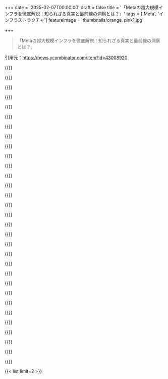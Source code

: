 +++
date = '2025-02-07T00:00:00'
draft = false
title = '「Metaの超大規模インフラを徹底解説！知られざる真実と最前線の洞察とは？」'
tags = ['Meta', 'インフラストラクチャ']
featureimage = 'thumbnails/orange_pink1.jpg'

+++

> 「Metaの超大規模インフラを徹底解説！知られざる真実と最前線の洞察とは？」

引用元：https://news.ycombinator.com/item?id=43008920

{{<matomeQuote body="Threadsの開発後、インフラチームには本番ローンチの準備にたった2日しかなかったってさ。大企業なら計画立てるだけで何カ月もかかるのに、Metaはすぐにチームを集めて問題解決に取り組んだ。結果、アプリは5日で1億ユーザーに達して歴史上最速の成長を遂げた。遅れずに迅速に出荷できる能力を維持してるのがすごいよな。" userName="vasco" createdAt="2025-02-11T07:12:30" color="#ff33a1">}}

{{<matomeQuote body="すぐにローンチしたけど、実際の製品に対してはあまり関心がなかったみたい。形ばかりで機能が伴ってない感じ。" userName="Simon_O_Rourke" createdAt="2025-02-11T08:16:31" color="">}}

{{<matomeQuote body="既存のネットワークは基本的に負けないからな。大規模な移行が起こる雰囲気を察知して、Threadsの戦略を巧みに利用した。ただ、面白い人たちのネットワークが必要だから、移行がうまくいかなかったら結局はインスタのミームインフルエンサーが2つのアプリでリポストするだけになる。" userName="2c2c2c" createdAt="2025-02-11T08:35:15" color="">}}

{{<matomeQuote body="最初はいいアイデアだと思ったけど、結局Threadsは大失敗だったよな。本当にダメなアプリを迅速にリリースするのがスキルなのか？官僚主義を回避するのは楽そうだけど、製品担当が完全に抜け落ちてた感もある。" userName="silisili" createdAt="2025-02-11T07:28:25" color="">}}

{{<matomeQuote body="Threadsに何が足りないんだ？" userName="cmdtab" createdAt="2025-02-11T07:29:58" color="">}}

{{<matomeQuote body="全然考えられてないし、宣伝も何もなし。Twitterからの安全な場所を作ろうとしてるだけのエンジニアリングマラソンみたいだな。悪い努力じゃないとは思うけど、始まってすぐに終わっちゃった感じ。もっと質のいいプロダクトの人と一緒に考えれば、フィット感とか宣伝、リリースについてもっと工夫できたんじゃない？" userName="silisili" createdAt="2025-02-11T07:33:52" color="">}}

{{<matomeQuote body="新規性" userName="yokoprime" createdAt="2025-02-11T07:33:11" color="">}}

{{<matomeQuote body="なに言ってんの？300M以上のユーザーがいるじゃん。" userName="ianlevesque" createdAt="2025-02-11T07:41:57" color="">}}

{{<matomeQuote body="今はそうかもね？最近は追っかけてないけど、リリースの時期について話してるんだよ。" userName="silisili" createdAt="2025-02-11T07:52:11" color="">}}

{{<matomeQuote body="Threadsのローンチは、当時のユーザーの不満を利用するためにわざと急いだんだよね。大きな代替がなかったから、別のソーシャルネットワークに移行する盛り上がりも薄れちゃった。ローンチ時にBlueskyはまだ招待制だったし。" userName="linkregister" createdAt="2025-02-11T08:05:51" color="#ff33a1">}}

{{<matomeQuote body="初めの5日間でアカウント作成が1億件あったらしいぜ。" userName="OtherShrezzing" createdAt="2025-02-11T08:05:01" color="">}}

{{<matomeQuote body="その中にどれだけボットがいるんだろうな？" userName="ahoka" createdAt="2025-02-11T07:55:32" color="">}}

{{<matomeQuote body="X（Twitter）やBlueskyにいるユーザーの中にもボットがどれぐらいいるか気になるよね。公表された情報が少ないから、割合は同じだろうって思うし。Xは2.5億DAUって言われてるし、マーク・ザッカーバーグが最近言ってたけど、ThreadsのDAUは1億。短期間で半分以上の規模に成長したのはすごいことだし、まだThreadsはXが長年持ってる機能が足りないからな。" userName="linkregister" createdAt="2025-02-11T08:04:02" color="#ff5c5c">}}

{{<matomeQuote body="InstagramユーザーがThreadsアカウント作っても、実際には使ってない人数はどれくらいなんだろう？" userName="sn0wleppard" createdAt="2025-02-11T08:12:57" color="">}}

{{<matomeQuote body="DAU（デイリーアクティブユーザー）とMAU（マンスリーアクティブユーザー）は、それぞれアプリで活動してるユーザーの数を示してるよ。" userName="linkregister" createdAt="2025-02-11T08:20:42" color="">}}

{{<matomeQuote body="Metaのインフラ選択は普通の人には当てはまらない気がするわ。サーバーレスで開発したらAWSの請求が高くなるし、Kubernetesも同様。シンプルな技術の方がいいよ。Facebookは過去の問題を解決するために技術を作ってるんだろうな。" userName="ribadeo" createdAt="2025-02-11T08:28:31" color="#785bff">}}

{{<matomeQuote body="PHPのウェブフロントエンドを「サーバーレス」または「ファンクション・アズ・ア・サービス」って言うのが面白い。メンテナンスする側はその限界を意識せざるを得ないし、実際には単一のコードベースがある。" userName="yuliyp" createdAt="2025-02-11T06:47:34" color="">}}

{{<matomeQuote body="『サーバーレス』はLambdaと同じ意味じゃなくて、ただの計算モデルだよ。古いモノリスをAmazon Fargate上でホスティングしてる会社もたくさんあるし。" userName="whstl" createdAt="2025-02-11T08:33:03" color="">}}

{{<matomeQuote body="データセンターじゃ、シンプルで高品質な判断ができる中央集権的なコントローラーが好まれるよね。ハイブリッド型のアプローチ、つまり中央集権のコントロールプレーンと分散型のデータプレーンを組み合わせるのが一番理想的。ソフトウェアネットワーキングやデータベース操作においてもこれが最適なデザインっぽい。IPネットワーキングが同じモデルを使ってるのが意外。ローカルキャッシングでL7ルーターの負荷を減らすのも期待したいな。" userName="linkregister" createdAt="2025-02-11T07:39:08" color="#785bff">}}

{{<matomeQuote body="興味深いよね、特にハイパースケーラーとの比較が。もしかして自社のパブリッククラウドを立ち上げる準備かな？Metaの人、どう思う？" userName="davedx" createdAt="2025-02-11T07:09:09" color="">}}

{{<matomeQuote body="Metaになる前に辞めたけど、パブリッククラウドになる気はないと思うな。似たようなサービスはあっても、顧客に受け入れられるか難しそうな選択が多い。インフラは特定の顧客向けで、インフラとアプリの人が深くコミュニケーションとってるから、パブリッククラウドで小さい顧客と同じ形ではない。クラウドサービス化する可能性はあるけど、信頼を得るための作業がいるし、競争が激しいから難しいだろうね。" userName="toast0" createdAt="2025-02-11T07:37:21" color="">}}

{{<matomeQuote body="自社のエンジニア向けにHerokuレベルのデプロイ抽象化を提供しつつ、パフォーマンスを維持するのはすごいことだよね。クラウド製品を作って、アカウント分離やオートスケーリング、複数リージョン対応するのはさらに大変。OCIとAWSの違いを考えるといいかも。MetaがAmazonの機能セットと競合するパブリッククラウドを立ち上げるとは考えにくい。" userName="linkregister" createdAt="2025-02-11T07:59:34" color="">}}

{{<matomeQuote body="パブリッククラウドを立ち上げたら、GCPよりも信頼できないかもね :D" userName="olivermuty" createdAt="2025-02-11T07:25:10" color="">}}

{{<matomeQuote body="GCPはGoogle内では二流扱いされてるからその評価なんだよね。Googleの内部インフラ（Borg、Blaze）は最高なんだ。でも、Metaがパブリッククラウドをうまくやったら信じられると思うよ。今までのエンジニアリングと製品力はすごいからね。ただ、もうちょいUIが安定してほしいけど。" userName="arjvik" createdAt="2025-02-11T07:30:11" color="#785bff">}}

{{<matomeQuote body="新しいプロジェクトって、GoogleではみんなGCPに行くんじゃないの？" userName="mathverse" createdAt="2025-02-11T08:33:04" color="">}}

{{<matomeQuote body="Thriftについて全然触れられてないけど、インフラの概要としては低レベルすぎたのかな？でも、グローバル的には何か技術的な影響があったと思うんだけど。" userName="kmdrpc" createdAt="2025-02-11T07:34:47" color="">}}

{{<matomeQuote body="パフォーマンス向上のためにGRPCに移行したってことも驚かないね。RPCライブラリがモノレポで中央管理されてるって言ってたし、ThriftからGRPCへの移行は6ヶ月もかからないかも。" userName="linkregister" createdAt="2025-02-11T07:47:49" color="">}}

{{<matomeQuote body="gRPCとThriftはパフォーマンスが比較できるし、実はgRPCからThriftに切り替えてるトレンドもあるんだよね。まだgRPCが使われてるとこでは。" userName="vitaut" createdAt="2025-02-11T07:59:33" color="">}}

{{<matomeQuote body="ThriftからgRPCへの移行が超遅かったんだけど、パフォーマンスはかなり良いって言われてた。まだThriftのサービスはあるけど、大半はgRPCに移行済みで、戻ることはないと思うよ。" userName="linkregister" createdAt="2025-02-11T08:09:29" color="">}}

{{<matomeQuote body="デプロイやオブザーバビリティツールについて何か公開情報ある？" userName="asdasd1234" createdAt="2025-02-11T07:28:54" color="">}}

{{<matomeQuote body="Conveyorのコードは見なかったけど、USENIXの論文があるよ：https://www.usenix.org/system/files/osdi23-grubic.pdf" userName="linkregister" createdAt="2025-02-11T07:43:47" color="">}}



{{< list limit=2 >}}
